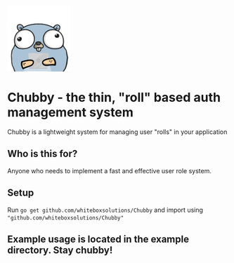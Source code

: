 <img src="https://github.com/whiteboxsolutions/Chubby/blob/assets/assets/img/chubby.png?raw=true" height="150px"/>

# Chubby - the thin, "roll" based auth management system
Chubby is a lightweight system for managing user "rolls" in your application

## Who is this for? 
Anyone who needs to implement a fast and effective user role system.

## Setup
Run `go get github.com/whiteboxsolutions/Chubby` and import using `"github.com/whiteboxsolutions/Chubby"`

## Example usage is located in the example directory. Stay chubby!

